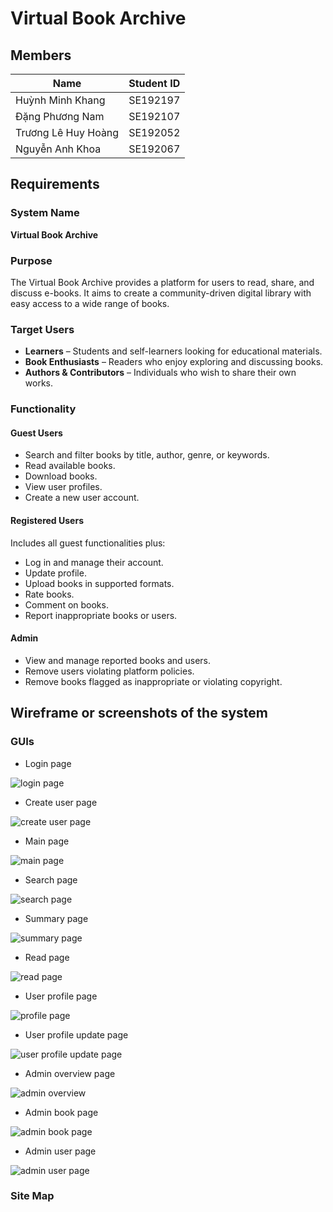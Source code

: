 # Virtual Book Archive

## Members

| Name                | Student ID |
|---------------------|------------|
| Huỳnh Minh Khang    | SE192197   |
| Đặng Phương Nam     | SE192107   |
| Trương Lê Huy Hoàng | SE192052   |
| Nguyễn Anh Khoa     | SE192067   |

## Requirements

### System Name

**Virtual Book Archive**

### Purpose

The Virtual Book Archive provides a platform for users to read, share, and discuss e-books. It aims to create a community-driven digital library with easy access to a wide range of books.

### Target Users

- **Learners** – Students and self-learners looking for educational materials.
- **Book Enthusiasts** – Readers who enjoy exploring and discussing books.
- **Authors & Contributors** – Individuals who wish to share their own works.

### Functionality

#### Guest Users

- Search and filter books by title, author, genre, or keywords.  
- Read available books.
- Download books.
- View user profiles.
- Create a new user account.

#### Registered Users

Includes all guest functionalities plus:

- Log in and manage their account.
- Update profile.
- Upload books in supported formats.
- Rate books.
- Comment on books.
- Report inappropriate books or users.

#### Admin

- View and manage reported books and users.
- Remove users violating platform policies.  
- Remove books flagged as inappropriate or violating copyright.

## Wireframe or screenshots of the system

### GUIs
- Login page

![login page](./assets/login.png)

- Create user page

![create user page](./assets/create-user.png)

- Main page

![main page](./assets/main-page.png)

- Search page

![search page](./assets/search.png)

- Summary page

![summary page](./assets/summary.png)

- Read page

![read page](./assets/read.png)

- User profile page

![profile page](./assets/user-profile.png)

- User profile update page

![user profile update page](./assets/profile-update.png)

- Admin overview page

![admin overview](./assets/admin-overview.png)

- Admin book page

![admin book page](./assets/admin-book.png)

- Admin user page

![admin user page](./assets/admin-user.png)

### Site Map